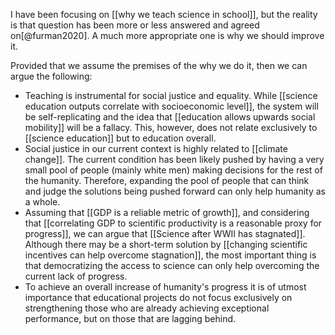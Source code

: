 I have been focusing on [[why we teach science in school]], but the reality is that question has been more or less answered and agreed on[@furman2020]. A much more appropriate one is why we should improve it. 

Provided that we assume the premises of the why we do it, then we can argue the following:

- Teaching is instrumental for social justice and equality. While [[science education outputs correlate with socioeconomic level]], the system will be self-replicating and the idea that [[education allows upwards social mobility]] will be a fallacy. This, however, does not relate exclusively to [[science education]] but to education overall. 
- Social justice in our current context is highly related to [[climate change]]. The current condition has been likely pushed by having a very small pool of people (mainly white men) making decisions for the rest of the humanity. Therefore, expanding the pool of people that can think and judge the solutions being pushed forward can only help humanity as a whole. 
- Assuming that [[GDP is a reliable metric of growth]], and considering that [[correlating GDP to scientific productivity is a reasonable proxy for progress]], we can argue that [[Science after WWII has stagnated]]. Although there may be a short-term solution by [[changing scientific incentives can help overcome stagnation]], the most important thing is that democratizing the access to science can only help overcoming the current lack of progress. 
- To achieve an overall increase of humanity's progress it is of utmost importance that educational projects do not focus exclusively on strengthening those who are already achieving exceptional performance, but on those that are lagging behind. 
